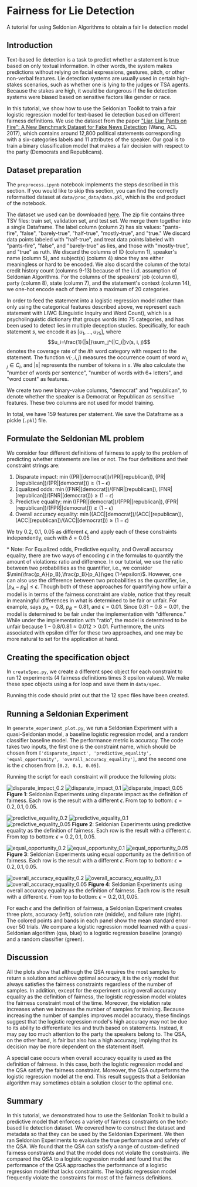 # Fairness for Lie Detection
A tutorial for using Seldonian Algorithms to obtain a fair lie detection model 

## Introduction

Text-based lie detection is a task to predict whether a statement is true based on only textual information. In other words, the system makes predictions without relying on facial expressions, gestures, pitch, or other non-verbal features. Lie detection systems are usually used in certain high-stakes scenarios, such as whether one is lying to the judges or TSA agents. Because the stakes are high, it would be dangerous if the lie detection systems were biased based on sensitive factors like gender or race.

In this tutorial, we show how to use the Seldonian Toolkit to train a fair logistic regression model for text-based lie detection based on different fairness definitions. We use the dataset from the paper ["Liar, Liar Pants on Fire": A New Benchmark Dataset for Fake News Detection](https://aclanthology.org/P17-2067/) (Wang, ACL 2017), which contains around 12,800 political statements corresponding with a six-categories labels and 11 attributes of the speaker. Our goal is to train a binary classification model that makes a fair decision with respect to the party (Democrats and Republicans).

## Dataset preparation

The `preprocess.ipynb` notebook implements the steps described in this section. If you would like to skip this section, you can find the correctly reformatted dataset at `data/proc_data/data.pkl`, which is the end product of the notebook.

The dataset we used can be downloaded [here](https://www.cs.ucsb.edu/~william/data/liar_dataset.zip). The zip file contains three TSV files: train set, validation set, and test set. We merge them together into a single Dataframe. The label column (column 2) has six values: "pants-fire", "false", "barely-true", "half-true", "mostly-true", and "true." We discard data points labeled with "half-true", and treat data points labeled with "pants-fire", "false", and "barely-true" as lies, and those with "mostly-true", and "true" as ruth. We discard the columns of ID (column 1), speaker's name (column 5), and subject(s) (column 4) since they are either meaningless or hard to be encoded. We also discard the column of the total credit history count (columns 9-13) because of the i.i.d. assumption of Seldonian Algorithms. For the columns of the speakers' job (column 6), party (column 8), state (column 7), and the statement's context (column 14), we one-hot encode each of them into a maximum of 20 categories. 

In order to feed the statement into a logistic regression model rather than only using the categorical features described above, we represent each statement with LIWC (Linguistic Inquiry and Word Count), which is a psycholinguistic dictionary that groups words into 75 categories, and has been used to detect lies in multiple deception studies. Specifically, for each statement $s$, we encode it as $[u_1,...,u_{75}]$, where $$u_i=\frac{1}{|s|}\sum_j^{|C_i|}v(s, i, j)$$ denotes the coverage rate of the $i$th word category with respect to the statement. The function $v(\cdot,i,j)$ measures the occurrence count of word $w_{i,j}\in C_i$, and $|s|$ represents the number of tokens in $s$. We also calculate the "number of words per sentence", "number of words with 6+ letters", and "word count" as features. 

We create two new binary-value columns, "democrat" and "republican", to denote whether the speaker is a Democrat or Republican as sensitive features. These two columns are not used for model training.

In total, we have 159 features per statement. We save the Dataframe as a pickle (`.pkl`) file.

## Formulate the Seldonian ML problem

We consider four different definitions of fairness to apply to the problem of predicting whether statements are lies or not. The four definitions and their constraint strings are:
1. Disparate impact: $\min((\mathrm{PR} | [\mathrm{democrat}])/(\mathrm{PR} | [\mathrm{republican}]),(\mathrm{PR} | [\mathrm{republican}])/(\mathrm{PR} | [\mathrm{democrat}])) \geq (1-\epsilon)$
2. Equalized odds: $\min((\mathrm{FNR} | [\mathrm{democrat}])/(\mathrm{FNR} | [\mathrm{republican}]),(\mathrm{FNR} | [\mathrm{republican}])/(\mathrm{FNR} | [\mathrm{democrat}])) \geq (1-\epsilon)$
3. Predictive equality: $\min((\mathrm{FPR} | [\mathrm{democrat}])/(\mathrm{FPR} | [\mathrm{republican}]),(\mathrm{FPR} | [\mathrm{republican}])/(\mathrm{FPR} | [\mathrm{democrat}])) \geq (1-\epsilon)$
4. Overall accuracy equality: $\min((\mathrm{ACC} | [\mathrm{democrat}])/(\mathrm{ACC} | [\mathrm{republican}]),(\mathrm{ACC} | [\mathrm{republican}])/(\mathrm{ACC} | [\mathrm{democrat}])) \geq (1-\epsilon)$

We try 0.2, 0.1, 0.05 as different $\epsilon$, and apply each of these constraints independently, each with $\delta = 0.05$

\* Note: For Equalized odds, Predictive equality, and Overall accuracy equality, there are two ways of encoding $\epsilon$ in the formulas to quantify the amount of violations: ratio and difference. In our tutorial, we use the ratio between two probabilities as the quantifier, i.e., we consider $\min(\frac{p_A}{p_B},\frac{p_B}{p_A})\geq (1-\epsilon)$. However, one can also use the difference between two probabilities as the quantifier, i.e., $|p_A-p_B|\leq \epsilon$. Though both of these approaches for quantifying how unfair a model is in terms of the fairness constraint are viable, notice that they result in meaningful differences in what is determined to be fair or unfair. For example, says $p_A=0.8$, $p_B=0.81$, and $\epsilon=0.01$. Since $0.81-0.8=0.01$, the model is determined to be fair under the implementation with "difference." While under the implementation with "ratio", the model is determined to be unfair because $1-0.8/0.81\approx 0.012>0.01$. Furthermore, the units associated with epsilon differ for these two approaches, and one may be more natural to set for the application at hand.

## Creating the specification object

In `createSpec.py`, we create a different spec object for each constraint to run 12 experiments (4 fairness definitions times 3 epsilon values). We make these spec objects using a for loop and save them in `data/spec`. 

Running this code should print out that the 12 spec files have been created.

## Running a Seldonian Experiment

In `generate_experiment_plot.py`, we run a Seldonian Experiment with a quasi-Seldonian model, a baseline logistic regression model, and a random classifier baseline model. The performance metric is accuracy. The code takes two inputs, the first one is the constraint name, which should be chosen from `['disparate_impact', 'predictive_equality', 'equal_opportunity', 'overall_accuracy_equality']`, and the second one is the $\epsilon$ chosen from `[0.2, 0.1, 0.05]`.

Running the script for each constraint will produce the following plots:

![disparate_impact_0.2](images/disparate_impact_0.2_accuracy.png)
![disparate_impact_0.1](images/disparate_impact_0.1_accuracy.png)
![disparate_impact_0.05](images/disparate_impact_0.05_accuracy.png)
**Figure 1**: Seldonian Experiments using disparate impact as the definition of fairness. Each row is the result with a different $\epsilon$. From top to bottom: $\epsilon=0.2,0.1,0.05$. 

![predictive_equality_0.2](images/predictive_equality_0.2_accuracy.png)
![predictive_equality_0.1](images/predictive_equality_0.1_accuracy.png)
![predictive_equality_0.05](images/predictive_equality_0.05_accuracy.png)
**Figure 2**: Seldonian Experiments using predictive equality as the definition of fairness. Each row is the result with a different $\epsilon$. From top to bottom: $\epsilon=0.2,0.1,0.05$.

![equal_opportunity_0.2](images/equal_opportunity_0.2_accuracy.png)
![equal_opportunity_0.1](images/equal_opportunity_0.1_accuracy.png)
![equal_opportunity_0.05](images/equal_opportunity_0.05_accuracy.png)
**Figure 3**: Seldonian Experiments using equal opportunity as the definition of fairness. Each row is the result with a different $\epsilon$. From top to bottom: $\epsilon=0.2,0.1,0.05$.

![overall_accuracy_equality_0.2](images/overall_accuracy_equality_0.2_accuracy.png)
![overall_accuracy_equality_0.1](images/overall_accuracy_equality_0.1_accuracy.png)
![overall_accuracy_equality_0.05](images/overall_accuracy_equality_0.05_accuracy.png)
**Figure 4**: Seldonian Experiments using overall accuracy equality as the definition of fairness. Each row is the result with a different $\epsilon$. From top to bottom: $\epsilon=0.2,0.1,0.05$.

For each $\epsilon$ and the definition of fairness, a Seldonian Experiment creates three plots, accuracy (left), solution rate (middle), and failure rate (right). The colored points and bands in each panel show the mean standard error over 50 trials. We compare a logistic regression model learned with a quasi-Seldonian algorithm (qsa, blue) to a logistic regression baseline (orange) and a random classifier (green).

## Discussion

All the plots show that although the QSA requires the most samples to return a solution and achieve optimal accuracy, it is the only model that always satisfies the fairness constraints regardless of the number of samples. In addition, except for the experiment using overall accuracy equality as the definition of fairness, the logistic regression model violates the fairness constraint most of the time. Moreover, the violation rate increases when we increase the number of samples for training. Because increasing the number of samples improves model accuracy, these findings suggest that the logistic regression model's high accuracy may not be due to its ability to differentiate lies and truth based on statements. Instead, it may pay too much attention to the party the speakers belong to. The QSA, on the other hand, is fair but also has a high accuracy, implying that its decision may be more dependent on the statement itself.

A special case occurs when overall accuracy equality is used as the definition of fairness. In this case, both the logistic regression model and the QSA satisfy the fairness constraint. Moreover, the QSA outperforms the logistic regression model at the end. This result suggests that a Seldonian algorithm may sometimes obtain a solution closer to the optimal one.

## Summary

In this tutorial, we demonstrated how to use the Seldonian Toolkit to build a predictive model that enforces a variety of fairness constraints on the text-based lie detection dataset. We covered how to construct the dataset and metadata so that they can be used by the Seldonian Experiment. We then ran Seldonian Experiments to evaluate the true performance and safety of the QSA. We found that the QSA can satisfy a range of custom-defined fairness constraints and that the model does not violate the constraints. We compared the QSA to a logistic regression model and found that the performance of the QSA approaches the performance of a logistic regression model that lacks constraints. The logistic regression model frequently violate the constraints for most of the fairness definitions. 